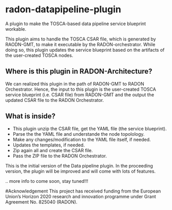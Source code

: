 # radon-datapipeline-plugin
A plugin to make the TOSCA-based data pipeline service blueprint workable.  

This plugin aims to handle the TOSCA CSAR file, which is generated by RAODN-GMT, to make it executable by the RADON-orchestrator. While doing so, this plugin updates the service blueprint based on the artifacts of the user-created TOSCA nodes. 

## Where is this plugin in RADON-Architecture?
We can realized this plugin in the path of RADON-GMT to RADON Orchestrator. Hence, the input to this plugin is the user-created TOSCA service blueprint (i.e. CSAR file) from RADON-GMT and the output the updated CSAR file to the RADON Orchestrator.

## What is inside?
- This plugin unzip the CSAR file, get the YAML file (the service blueprint).
- Parse the the YAML file and understande the node topolology.
- Make any changes/modification to the YAML file itself, if needed.
- Updates the templates, if needed.
- Zip again all and create the CSAR file.
- Pass the ZIP file to the RADON Orchestrator.


This is the initial version of the Data pipeline plugin. In the proceeding version, the plugin will be improved and will come with lots of features. 


.. more info to come soon, stay tuned!!!


#Acknowledgement
This project has received funding from the European Union’s Horizon 2020 research and innovation programme under Grant Agreement No. 825040 (RADON).